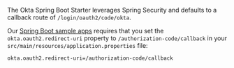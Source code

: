 The Okta Spring Boot Starter leverages Spring Security and defaults to a callback route of `/login/oauth2/code/okta`.

Our [Spring Boot sample apps](https://github.com/okta/samples-java-spring) requires that you set the `okta.oauth2.redirect-uri` property to `/authorization-code/callback` in your `src/main/resources/application.properties` file:

```
okta.oauth2.redirect-uri=/authorization-code/callback
```

